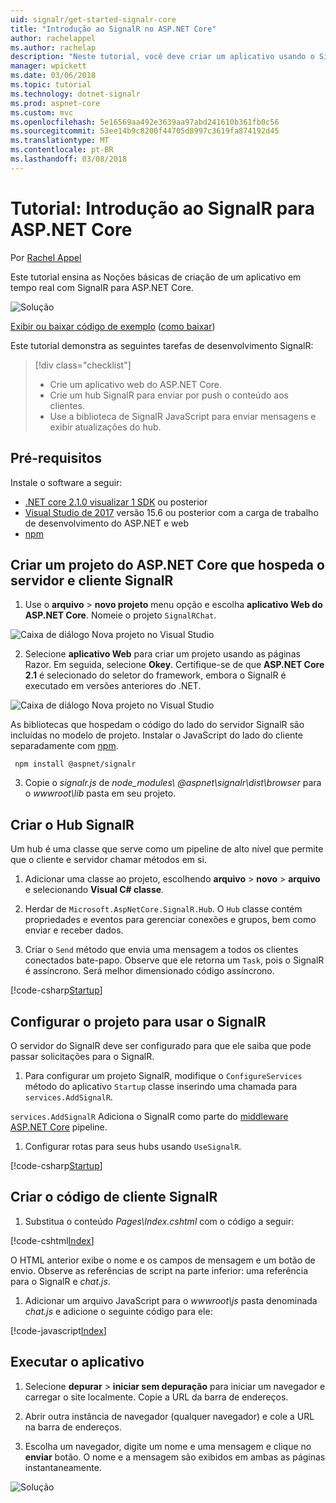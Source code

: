 ```yaml
---
uid: signalr/get-started-signalr-core
title: "Introdução ao SignalR no ASP.NET Core"
author: rachelappel
ms.author: rachelap
description: "Neste tutorial, você deve criar um aplicativo usando o SignalR para ASP.NET Core."
manager: wpickett
ms.date: 03/06/2018
ms.topic: tutorial
ms.technology: dotnet-signalr
ms.prod: aspnet-core
ms.custom: mvc
ms.openlocfilehash: 5e16569aa492e3639aa97abd241610b361fb0c56
ms.sourcegitcommit: 53ee14b9c8200f44705d8997c3619fa874192d45
ms.translationtype: MT
ms.contentlocale: pt-BR
ms.lasthandoff: 03/08/2018
---
```

# <a name="tutorial-get-started-with-signalr-for-aspnet-core"></a>Tutorial: Introdução ao SignalR para ASP.NET Core

Por [Rachel Appel](https://twitter.com/rachelappel)

Este tutorial ensina as Noções básicas de criação de um aplicativo em tempo real com SignalR para ASP.NET Core.

   ![Solução](get-started-signalr-core/_static/signalr-get-started-finished.png)

[Exibir ou baixar código de exemplo](https://github.com/aspnet/Docs/tree/master/aspnetcore/signalr/get-started-signalr-core/sample/) ([como baixar](xref:tutorials/index#how-to-download-a-sample))

Este tutorial demonstra as seguintes tarefas de desenvolvimento SignalR:

> [!div class="checklist"]
> * Crie um aplicativo web do ASP.NET Core.
> * Crie um hub SignalR para enviar por push o conteúdo aos clientes.
> * Use a biblioteca de SignalR JavaScript para enviar mensagens e exibir atualizações do hub.

## <a name="prerequisites"></a>Pré-requisitos

Instale o software a seguir:

* [.NET core 2.1.0 visualizar 1 SDK](https://www.microsoft.com/net/download/dotnet-core/sdk-2.1.300-preview1) ou posterior
* [Visual Studio de 2017](https://www.visualstudio.com/downloads/) versão 15.6 ou posterior com a carga de trabalho de desenvolvimento do ASP.NET e web
* [npm](https://www.npmjs.com/get-npm)

## <a name="create-an-aspnet-core-project-that-hosts-signalr-client-and-server"></a>Criar um projeto do ASP.NET Core que hospeda o servidor e cliente SignalR

1. Use o **arquivo** > **novo projeto** menu opção e escolha **aplicativo Web do ASP.NET Core**. Nomeie o projeto `SignalRChat`.

  ![Caixa de diálogo Nova projeto no Visual Studio](get-started-signalr-core/_static/signalr-new-project-dialog.png)

2. Selecione **aplicativo Web** para criar um projeto usando as páginas Razor. Em seguida, selecione **Okey**. Certifique-se de que **ASP.NET Core 2.1** é selecionado do seletor do framework, embora o SignalR é executado em versões anteriores do .NET.

  ![Caixa de diálogo Nova projeto no Visual Studio](get-started-signalr-core/_static/signalr-new-project-choose-type.png)

  As bibliotecas que hospedam o código do lado do servidor SignalR são incluídas no modelo de projeto. Instalar o JavaScript do lado do cliente separadamente com [npm](https://www.npmjs.com/).

  ```console
   npm install @aspnet/signalr
  ```

3. Copie o *signalr.js* de *node_modules\\ @aspnet\signalr\dist\browser*  para o *wwwroot\lib* pasta em seu projeto.

## <a name="create-the-signalr-hub"></a>Criar o Hub SignalR

Um hub é uma classe que serve como um pipeline de alto nível que permite que o cliente e servidor chamar métodos em si.

1. Adicionar uma classe ao projeto, escolhendo **arquivo** > **novo** > **arquivo** e selecionando **Visual C# classe**. 

1. Herdar de `Microsoft.AspNetCore.SignalR.Hub`. O `Hub` classe contém propriedades e eventos para gerenciar conexões e grupos, bem como enviar e receber dados.

1. Criar o `Send` método que envia uma mensagem a todos os clientes conectados bate-papo. Observe que ele retorna um `Task`, pois o SignalR é assíncrono. Será melhor dimensionado código assíncrono.

  [!code-csharp[Startup](get-started-signalr-core/sample/Hubs/ChatHub.cs?range=7-14)]

## <a name="configure-the-project-to-use-signalr"></a>Configurar o projeto para usar o SignalR

O servidor do SignalR deve ser configurado para que ele saiba que pode passar solicitações para o SignalR.

1. Para configurar um projeto SignalR, modifique o `ConfigureServices` método do aplicativo `Startup` classe inserindo uma chamada para `services.AddSignalR`.

  `services.AddSignalR` Adiciona o SignalR como parte do [middleware ASP.NET Core](xref:fundamentals/middleware/index) pipeline.

1. Configurar rotas para seus hubs usando `UseSignalR`.

  [!code-csharp[Startup](get-started-signalr-core/sample/Startup.cs?highlight=22,40-43)]

## <a name="create-the-signalr-client-code"></a>Criar o código de cliente SignalR

1. Substitua o conteúdo *Pages\Index.cshtml* com o código a seguir:

  [!code-cshtml[Index](get-started-signalr-core/sample/Pages/Index.cshtml)]

  O HTML anterior exibe o nome e os campos de mensagem e um botão de envio. Observe as referências de script na parte inferior: uma referência para o SignalR e *chat.js*.

1. Adicionar um arquivo JavaScript para o *wwwroot\js* pasta denominada *chat.js* e adicione o seguinte código para ele:

  [!code-javascript[Index](get-started-signalr-core/sample/wwwroot/js/chat.js)]

## <a name="run-the-app"></a>Executar o aplicativo

1. Selecione **depurar** > **iniciar sem depuração** para iniciar um navegador e carregar o site localmente. Copie a URL da barra de endereços.

1. Abrir outra instância de navegador (qualquer navegador) e cole a URL na barra de endereços.

1. Escolha um navegador, digite um nome e uma mensagem e clique no **enviar** botão. O nome e a mensagem são exibidos em ambas as páginas instantaneamente.

  ![Solução](get-started-signalr-core/_static/signalr-get-started-finished.png)
